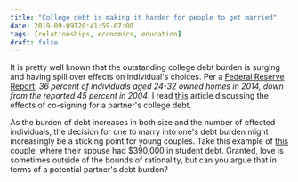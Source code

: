```yaml
---
title: "College debt is making it harder for people to get married"
date: 2019-09-09T20:41:59-07:00
tags: [relationships, economics, education]
draft: false
---
```


It is pretty well known that the outstanding college debt burden is surging and having spill over
effects on individual's choices. Per a [Federal Reserve Report](https://www.federalreserve.gov/publications/files/consumer-community-context-201901.pdf), _36 percent of individuals aged 24-32 owned homes in 2014, down from the 
reported 45 percent in 2004_. I read [this](https://melmagazine.com/en-us/story/how-student-loan-debt-is-destroying-marriages) article discussing the effects of co-signing for a partner's college debt.

As the burden of debt increases in both size and the number of effected individuals, the decision for one
to marry into one's debt burden might increasingly be a sticking point for young couples. Take this example of [this](https://www.reddit.com/r/StudentLoans/comments/906pfi/fiance_has_390000_in_student_loan_debt_how_on/?utm_source=share&utm_medium=web2x) couple, where their spouse had $390,000 in student debt. Granted, love is sometimes outside of the bounds of rationality, but can you argue that in terms of a potential partner's debt burden? 


